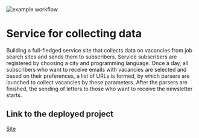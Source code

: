 ![example workflow](https://github.com/Alex2218/scraping_site/actions/workflows/github-action.yaml/badge.svg)


# Service for collecting data

Building a full-fledged service site that collects data on vacancies from job search sites and sends them to subscribers. Service subscribers are registered by choosing a city and programming language. Once a day, all subscribers who want to receive emails with vacancies are selected and based on their preferences, a list of URLs is formed, by which parsers are launched to collect vacancies by these parameters. After the parsers are finished, the sending of letters to those who want to receive the newsletter starts.

## Link to the deployed project

[Site](https://scraping-j.herokuapp.com/)